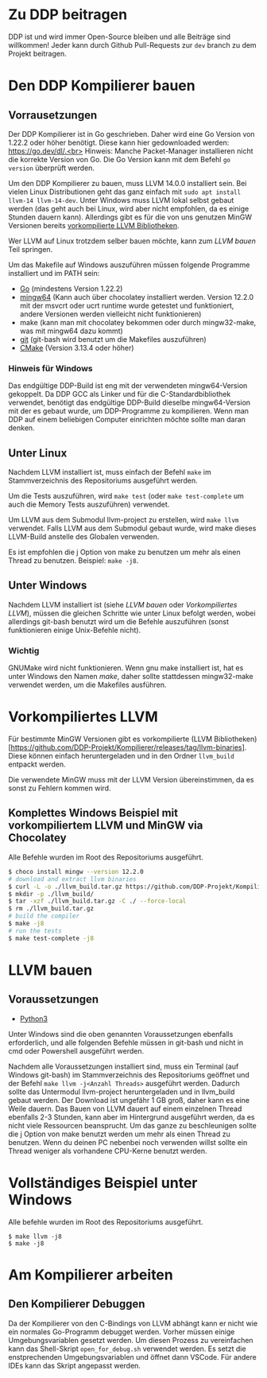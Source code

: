 # Zu DDP beitragen

DDP ist und wird immer Open-Source bleiben und alle Beiträge sind willkommen! Jeder kann durch Github Pull-Requests zur `dev` branch zu dem Projekt beitragen.

# Den DDP Kompilierer bauen

## Vorrausetzungen

Der DDP Kompilierer ist in Go geschrieben. Daher wird eine Go Version von 1.22.2 oder höher benötigt. Diese kann hier gedownloaded werden: https://go.dev/dl/.<br>
Hinweis: Manche Packet-Manager installieren nicht die korrekte Version von Go. Die Go Version kann mit dem Befehl `go version` überprüft werden.

Um den DDP Kompilierer zu bauen, muss LLVM 14.0.0 installiert sein. Bei vielen Linux Distributionen geht das ganz einfach mit `sudo apt install llvm-14 llvm-14-dev`.
Unter Windows muss LLVM lokal selbst gebaut werden (das geht auch bei Linux, wird aber nicht empfohlen, da es einige Stunden dauern kann).
Allerdings gibt es für die von uns genutzen MinGW Versionen bereits [vorkompilierte LLVM Bibliotheken](https://github.com/DDP-Projekt/Kompilierer/releases/tag/llvm-binaries).

Wer LLVM auf Linux trotzdem selber bauen möchte, kann zum *LLVM bauen* Teil springen.

Um das Makefile auf Windows auszuführen müssen folgende Programme installiert und im PATH sein:

- [Go](https://go.dev/dl/) (mindestens Version 1.22.2)
- [mingw64](https://winlibs.com/) (Kann auch über chocolatey installiert werden.
    Version 12.2.0 mit der msvcrt oder ucrt runtime wurde getestet und funktioniert, andere Versionen werden vielleicht nicht funktionieren)
- make (kann man mit chocolatey bekommen oder durch mingw32-make, was mit mingw64 dazu kommt)
- [git](https://git-scm.com/download/win) (git-bash wird benutzt um die Makefiles auszuführen)
- [CMake](https://cmake.org/download/) (Version 3.13.4 oder höher)

### Hinweis für Windows

Das endgültige DDP-Build ist eng mit der verwendeten mingw64-Version gekoppelt.
Da DDP GCC als Linker und für die C-Standardbibliothek verwendet,
benötigt das endgültige DDP-Build dieselbe mingw64-Version mit der es gebaut wurde, um DDP-Programme zu kompilieren.
Wenn man DDP auf einem beliebigen Computer einrichten möchte sollte man daran denken.

## Unter Linux

Nachdem LLVM installiert ist, muss einfach der Befehl `make` im Stammverzeichnis des Repositoriums ausgeführt werden.

Um die Tests auszuführen, wird `make test` (oder `make test-complete` um auch die Memory Tests auszuführen) verwendet.

Um LLVM aus dem Submodul llvm-project zu erstellen, wird `make llvm` verwendet.
Falls LLVM aus dem Submodul gebaut wurde, wird make dieses LLVM-Build anstelle des Globalen verwenden.

Es ist empfohlen die j Option von make zu benutzen um mehr als einen Thread zu benutzen. Beispiel: `make -j8`.

## Unter Windows

Nachdem LLVM installiert ist (siehe *LLVM bauen* oder *Vorkompiliertes LLVM*), müssen die gleichen Schritte wie unter Linux befolgt werden, wobei allerdings git-bash benutzt wird um die Befehle auszuführen (sonst funktionieren einige Unix-Befehle nicht).

### Wichtig

GNUMake wird nicht funktionieren. Wenn gnu make installiert ist, hat es unter Windows den Namen *make*, daher sollte stattdessen mingw32-make verwendet werden, um die Makefiles ausführen.

# Vorkompiliertes LLVM

Für bestimmte MinGW Versionen gibt es vorkompilierte (LLVM Bibliotheken)[https://github.com/DDP-Projekt/Kompilierer/releases/tag/llvm-binaries].
Diese können einfach heruntergeladen und in den Ordner `llvm_build` entpackt werden.

Die verwendete MinGW muss mit der LLVM Version übereinstimmen, da es sonst zu Fehlern kommen wird.

## Komplettes Windows Beispiel mit vorkompiliertem LLVM und MinGW via Chocolatey

Alle Befehle wurden im Root des Repositoriums ausgeführt.

```bash
$ choco install mingw --version 12.2.0
# download and extract llvm binaries
$ curl -L -o ./llvm_build.tar.gz https://github.com/DDP-Projekt/Kompilierer/releases/download/llvm-binaries/llvm_build-mingw-12.2.0-x86_64-ucrt-posix-seh.tar.gz
$ mkdir -p ./llvm_build/
$ tar -xzf ./llvm_build.tar.gz -C ./ --force-local
$ rm ./llvm_build.tar.gz
# build the compiler
$ make -j8
# run the tests
$ make test-complete -j8
```

# LLVM bauen

## Voraussetzungen

- [Python3](https://www.python.org/downloads/)

Unter Windows sind die oben genannten Voraussetzungen ebenfalls erforderlich, und alle folgenden Befehle müssen in git-bash und nicht in cmd oder Powershell ausgeführt werden.

Nachdem alle Voraussetzungen installiert sind, muss ein Terminal (auf Windows git-bash) im Stammverzeichnis des Repositoriums geöffnet und der Befehl `make llvm -j<Anzahl Threads>` ausgeführt werden.
Dadurch sollte das Untermodul llvm-project heruntergeladen und in llvm_build gebaut werden.
Der Download ist ungefähr 1 GB groß, daher kann es eine Weile dauern.
Das Bauen von LLVM dauert auf einem einzelnen Thread ebenfalls 2-3 Stunden, kann aber im Hintergrund ausgeführt werden, da es nicht viele Ressourcen beansprucht.
Um das ganze zu beschleunigen sollte die j Option von make benutzt werden um mehr als einen Thread zu benutzen.
Wenn du deinen PC nebenbei noch verwenden willst sollte ein Thread weniger als vorhandene CPU-Kerne benutzt werden.

# Vollständiges Beispiel unter Windows

Alle befehle wurden im Root des Repositoriums ausgeführt.

```
$ make llvm -j8
$ make -j8
```

# Am Kompilierer arbeiten

## Den Kompilierer Debuggen

Da der Kompilierer von den C-Bindings von LLVM abhängt kann er nicht wie ein normales Go-Programm debugget werden.
Vorher müssen einige Umgebungsvariablen gesetzt werden. Um diesen Prozess zu vereinfachen kann das Shell-Skript `open_for_debug.sh` verwendet werden.
Es setzt die enstprechenden Umgebungsvariablen und öffnet dann VSCode.
Für andere IDEs kann das Skript angepasst werden.